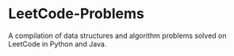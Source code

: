 # LeetCode-Problems
A compilation of data structures and algorithm problems solved on LeetCode in Python and Java.
